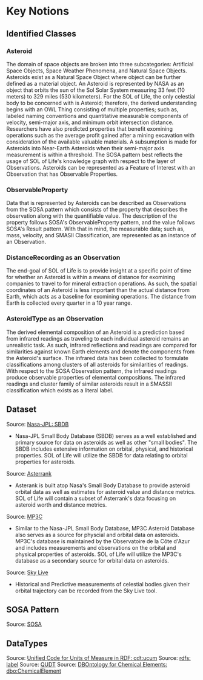 #  Key Notions
##  Identified Classes

###  Asteroid  
The domain of space objects are broken into three subcategories: Artificial Space Objects, Space Weather Phenomena, and Natural Space Objects.  Asteroids exist as a Natural Space Object where object can be further defined as a material object.  An Asteroid is represented by NASA as an object that orbits the sun of the Sol Solar System measuring 33 feet (10 meters) to 329 miles (530 kilometers).  For the SOL of Life, the only celestial body to be concerned with is Asteroid; therefore, the derived understanding begins with an OWL Thing consisting of multiple properties; such as, labeled naming conventions and quantitative measurable components of velocity, semi-major axis, and minimum orbit intersection distance.  Researchers have also predicted properties that benefit exomining operations such as the average profit gained after a mining excavation with consideration of the available valuable materials.  A subsumption is made for Asteroids into Near-Earth Asteroids when their semi-major axis measurement is within a threshold.  The SOSA pattern best reflects the usage of SOL of Life's knowledge graph with respect to the layer of Observations. Asteroids can be represented as a Feature of Interest with an Observation that has Observable Properties.  

###  ObservableProperty  
Data that is represented by Asteroids can be described as Observations from the SOSA pattern which consists of the property that describes the observation along with the quantifiable value.  The description of the property follows SOSA's ObservableProperty pattern, and the value follows SOSA's Result pattern.  With that in mind, the measurable data; such as, mass, velocity, and SMASII Classification, are represented as an instance of an Observation.

###  DistanceRecording as an Observation  
The end-goal of SOL of Life is to provide insight at a specific point of time for whether an Asteroid is within a means of distance for exomining companies to travel to for mineral extraction operations.  As such, the spatial coordinates of an Asteroid is less important than the actual distance from Earth, which acts as a baseline for exomining operations.  The distance from Earth is collected every quarter in a 10 year range.  

###  AsteroidType as an Observation
The derived elemental composition of an Asteroid is a prediction based from infrared readings as traveling to each individual asteroid remains an unrealistic task.  As such, infrared reflections and readings are compared for similarities against known Earth elements and denote the components from the Asteroid's surface.  The infrared data has been collected to formulate classifications among clusters of all asteroids for similarities of readings.  With respect to the SOSA Observation pattern, the infrared readings produce observable properties of elemental compositions.  The infrared readings and cluster family of similar asteroids result in a SMASSII classification which exists as a literal label.


##  Dataset  

Source:  [Nasa-JPL: SBDB](https://ssd.jpl.nasa.gov/tools/sbdb_query.html)  
- Nasa-JPL Small Body Database (SBDB) serves as a well established and primary source for data on asteroids as well as other "small bodies".  The SBDB includes extensive information on orbital, physical, and historical properties.  SOL of Life will utilize the SBDB for data relating to orbital properties for asteroids.  

Source: [Asterrank](https://www.asterank.com/)
- Asterank is built atop Nasa's Small Body Database to provide asteroid orbital data as well as estimates for asteroid value and distance metrics.  SOL of Life will contain a subset of Asterrank's data focusing on asteroid worth and distance metrics.

Source: [MP3C](https://mp3c.oca.eu/)
- Similar to the Nasa-JPL Small Body Database, MP3C Asteroid Database also serves as a source for physcial and orbital data on asteroids.  MP3C's database is maintained by the Observatoire de la Côte d'Azur and includes measurements and observations on the orbital and physical properties of asteroids.  SOL of Life will utilize the MP3C's database as a secondary source for orbital data on asteroids.  

Source:  [Sky Live](https://theskylive.com/)
- Historical and Predictive measurements of celestial bodies given their orbital trajectory can be recorded from the Sky Live tool.

##  SOSA Pattern
Source: [SOSA](https://www.w3.org/TR/vocab-ssn/)  

##  DataTypes  
Source:  [Unified Code for Units of Measure in RDF:  cdt:ucum](https://hal.science/hal-01885337/document)
Source: [rdfs: label](https://www.w3.org/2000/01/rdf-schema#label)
Source: [QUDT](https://www.qudt.org/)
Source: [DBOntology for Chemical Elements:  dbo:ChemicalElement](https://dbpedia.org/ontology/ChemicalElement)
